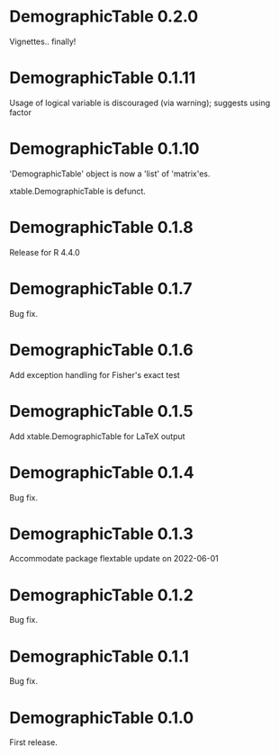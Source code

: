 # DemographicTable 0.2.0
Vignettes.. finally!
# DemographicTable 0.1.11
Usage of logical variable is discouraged (via warning); suggests using factor
# DemographicTable 0.1.10
'DemographicTable' object is now a 'list' of 'matrix'es.

xtable.DemographicTable is defunct.
# DemographicTable 0.1.8
Release for R 4.4.0
# DemographicTable 0.1.7
Bug fix.
# DemographicTable 0.1.6
Add exception handling for Fisher's exact test
# DemographicTable 0.1.5
Add xtable.DemographicTable for LaTeX output
# DemographicTable 0.1.4
Bug fix.
# DemographicTable 0.1.3
Accommodate package flextable update on 2022-06-01
# DemographicTable 0.1.2
Bug fix.
# DemographicTable 0.1.1
Bug fix.
# DemographicTable 0.1.0
First release.
